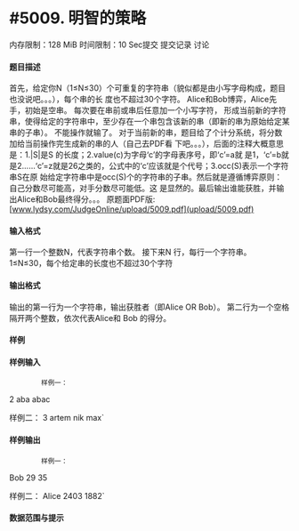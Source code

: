 
# #5009. 明智的策略
内存限制：128 MiB 时间限制：10 Sec提交 提交记录 讨论
#### 题目描述
首先，给定你N（1≤N≤30）个可重复的字符串（貌似都是由小写字母构成，题目也没说吧。。。），每个串的长
度也不超过30个字符。 Alice和Bob博弈，Alice先手，初始是空串。 每次要在串前或串后任意加一个小写字符，
形成当前新的字符串，使得给定的字符串中，至少存在一个串包含该新的串（即新的串为原始给定某串的子串）。
不能操作就输了。 对于当前新的串，题目给了个计分系统，将分数加给当前操作完生成新的串的人（自己去PDF看
下吧。。。），后面的注释大概意思是：1.|S|是S 的长度；2.value(c)为字母‘c’的字母表序号，即‘c’=a就
是1，‘c’=b就是2......‘c’=z就是26之类的，公式中的‘c’应该就是个代号；3.occ(S)表示一个字符串S在原
始给定字符串中是occ(S)个的字符串的子串。然后就是遵循博弈原则：自己分数尽可能高，对手分数尽可能低。这
是显然的。最后输出谁能获胜，并输出Alice和Bob最终得分。。。
原题面PDF版:[www.lydsy.com/JudgeOnline/upload/5009.pdf](upload/5009.pdf)



#### 输入格式
第一行一个整数N，代表字符串个数。
接下来N 行，每行一个字符串。
1≤N≤30，每个给定串的长度也不超过30个字符



#### 输出格式
输出的第一行为一个字符串，输出获胜者（即Alice OR Bob）。
第二行为一个空格隔开两个整数，依次代表Alice和 Bob 的得分。



#### 样例

#### 样例输入

			样例一：
2 
aba 
abac

样例二：
3
artem 
nik 
max`
#### 样例输出

			样例一：
Bob 
29 35

样例二：
Alice 
2403 1882`
#### 数据范围与提示

